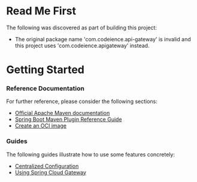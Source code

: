 # Read Me First
The following was discovered as part of building this project:

* The original package name 'com.codeience.api-gateway' is invalid and this project uses 'com.codeience.apigateway' instead.

# Getting Started

### Reference Documentation
For further reference, please consider the following sections:

* [Official Apache Maven documentation](https://maven.apache.org/guides/index.html)
* [Spring Boot Maven Plugin Reference Guide](https://docs.spring.io/spring-boot/docs/2.4.1/maven-plugin/reference/html/)
* [Create an OCI image](https://docs.spring.io/spring-boot/docs/2.4.1/maven-plugin/reference/html/#build-image)

### Guides
The following guides illustrate how to use some features concretely:

* [Centralized Configuration](https://spring.io/guides/gs/centralized-configuration/)
* [Using Spring Cloud Gateway](https://github.com/spring-cloud-samples/spring-cloud-gateway-sample)

